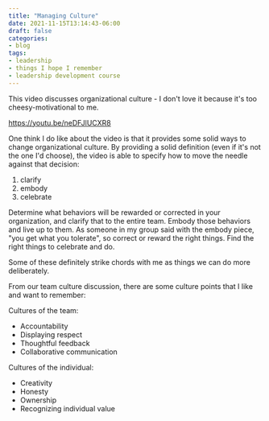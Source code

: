 ```yaml
---
title: "Managing Culture"
date: 2021-11-15T13:14:43-06:00
draft: false
categories:
- blog
tags:
- leadership
- things I hope I remember
- leadership development course
---
```


This video discusses organizational culture - I don't love it because it's too cheesy-motivational to me.

https://youtu.be/neDFJlUCXR8

One think I do like about the video is that it provides some solid ways to change organizational culture.  By providing a solid definition (even if it's not the one I'd choose), the video is able to specify how to move the needle against that decision:

1. clarify
2. embody
3. celebrate

Determine what behaviors will be rewarded or corrected in your organization, and clarify that to the entire team.  Embody those behaviors and live up to them.  As someone in my group said with the embody piece, "you get what you tolerate", so correct or reward the right things.  Find the right things to celebrate and do.

Some of these definitely strike chords with me as things we can do more deliberately.

From our team culture discussion, there are some culture points that I like and want to remember:

Cultures of the team:

* Accountability
* Displaying respect
* Thoughtful feedback
* Collaborative communication

Cultures of the individual:

* Creativity
* Honesty
* Ownership
* Recognizing individual value
